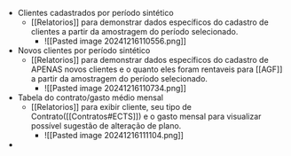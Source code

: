 - Clientes cadastrados por período sintético
	- [[Relatorios]] para demonstrar dados específicos do cadastro de clientes a partir da amostragem do período selecionado.
		- ![[Pasted image 20241216110556.png]]
- Novos clientes por período sintético
	- [[Relatorios]] para demonstrar dados específicos do cadastro de APENAS novos clientes e o quanto eles foram rentaveis para [[AGF]] a partir da amostragem do período selecionado.
		- ![[Pasted image 20241216110734.png]]
- Tabela do contrato/gasto médio mensal
	-  [[Relatorios]] para exibir cliente, seu tipo de Contrato([[Contratos#ECTS]]) e o gasto mensal para visualizar possível sugestão de alteração de plano.
		- ![[Pasted image 20241216111104.png]]
- 